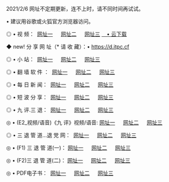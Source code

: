 <p>2021/2/6 网址不定期更新，连不上时，请不同时间再试试。
<p>• 建议用谷歌或火狐官方浏览器访问。
<p>◎ • 视 频： 
<a href="http://pus.hdfmradio.com/" target="_blank">网址一</a> 　 
<a href="http://ptg.hdfmradio.com/" target="_blank">网址二</a> 　 
<a href="http://ptg.hdfmradio.com/b.html" target="_blank">网址三</a>
<a href="https://yadi.sk/d/d0sUeAOpal3njw" target="_blank">　• 云下载 </a></p>
<p>◆ new! 分 享 网 址（* 请 收 藏）：• <a href="http://prv.hdfmradio.com/a.html">https://d.itpc.cf</a></p>

<p>◎ • 小 站：  
<a href="http://pus.hdfmradio.com/f.html" target="_blank">网址一</a> 　 
<a href="http://ptg.hdfmradio.com/h.html" target="_blank">网址二</a> 　 
<a href="http://ptg.hdfmradio.com/k/" target="_blank">网址三</a></p>
<p>◎ • 翻 墙 软 件 ：  
<a href="http://pus.hdfmradio.com/ff/" target="_blank">网址一</a> 　 
<a href="http://ptg.hdfmradio.com/s/read/a1_nd.html" target="_blank">网址二</a> 　 
<a href="http://ptg.hdfmradio.com/ff/index.html" target="_blank">网址三</a></p>
<p>◎ • 每 日 新 闻：  
<a href="http://pus.hdfmradio.com/day/" target="_blank">网址一</a> 　 
<a href="http://ptg.hdfmradio.com/day/" target="_blank">网址二</a> 　 
<a href="http://ptg.hdfmradio.com/day/index.html" target="_blank">网址三</a></p>
<p>◎ • 短 波 分 享：  
<a href="http://pus.hdfmradio.com/h/" target="_blank">网址一</a> 　 
<a href="http://ptg.hdfmradio.com/h/" target="_blank">网址二</a> 　 
<a href="http://ptg.hdfmradio.com/h/index.html" target="_blank">网址三</a></p>
<p>◎ • 九 评.三 退：  
<a href="http://pus.hdfmradio.com/t/" target="_blank">网址一</a> 　 
<a href="http://ptg.hdfmradio.com/v2/index.html" target="_blank">网址二</a> 　 
<a href="http://ptg.hdfmradio.com/tt/index.html" target="_blank">网址三</a> 　</p>
<p>◎ • (E2_视频/语音)《九 评》视频/语音: 
<a href="http://ptg.hdfmradio.com/7738.html" target="_blank">网址一</a> 　 
<a href="http://ptg.hdfmradio.com/7614.html" target="_blank">网址二</a> 　 
<a href="http://ptg.hdfmradio.com/7633.html" target="_blank">网址三</a></p>
<p>◎ • 三 退 管 道...退 党 网：  
<a href="http://pus.hdfmradio.com/go/td1.html" target="_blank">网址一</a> 　 
<a href="http://ptg.hdfmradio.com/go/td2.html" target="_blank">网址二</a> 　 
<a href="http://ptg.hdfmradio.com/go/td3.html" target="_blank">网址三</a></p>
<p>◎ • (F1) 三 退 管 道(一)： 
<a href="http://pus.hdfmradio.com/dd/" target="_blank">网址一</a> 　 
<a href="http://ptg.hdfmradio.com/s/read/a1_tdx.html" target="_blank">网址二</a> 　 
<a href="http://ptg.hdfmradio.com/dd/" target="_blank">网址三</a></p>
<p>◎ • (F2)三 退 管 道(二)： 
<a href="http://ptg.hdfmradio.com/d/" target="_blank">网址一</a> 　 
<a href="http://pus.hdfmradio.com/d/index.html" target="_blank">网址二</a> 　 
<a href="http://ptg.hdfmradio.com/d/" target="_blank">网址三</a></p>
<p>◎ • PDF电子书：  
<a href="http://pus.hdfmradio.com/p/" target="_blank">网址一</a> 　 
<a href="http://ptg.hdfmradio.com/p/index.html" target="_blank">网址二</a> 　 
<a href="http://ptg.hdfmradio.com/p/" target="_blank">网址三</a></p>

